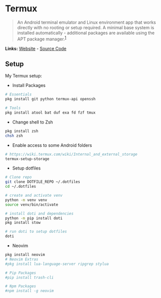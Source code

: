 # Termux

> An Android terminal emulator and Linux environment app that works directly with no rooting or setup required. A minimal base system is installed automatically - additional packages are available using the APT package manager.<sup>[1][desc]</sup>

**Links:** [Website] - [Source Code]

## Setup

My Termux setup:

- Install Packages
```sh
# Essentials
pkg install git python termux-api openssh

# Tools
pkg install atool bat duf exa fd fzf tmux
```

- Change shell to Zsh
```sh
pkg install zsh
chsh zsh
```

- Enable access to some Android folders
```sh
# https://wiki.termux.com/wiki/Internal_and_external_storage
termux-setup-storage

```

- Setup dotfiles
```sh
# Clone repo
git clone DOTFILE_REPO ~/.dotfiles
cd ~/.dotfiles

# create and activate venv
python -m venv venv
source venv/bin/activate

# install doti and dependencies
python -m pip install doti
pkg install stow

# run doti to setup dotfiles
doti
```

- Neovim
```sh
pkg install neovim
# Neovim Extras
#pkg install lua-language-server ripgrep stylua

# Pip Packages
#pip install trash-cli

# Npm Packages
#npm install -g neovim
```

[website]: https://termux.dev/
[desc]: https://termux.dev/
[source code]: https://github.com/termux/termux-app
